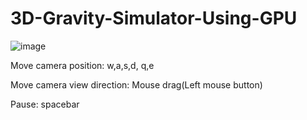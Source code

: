 # 3D-Gravity-Simulator-Using-GPU
![image](https://github.com/junobonnie/3D-Gravity-Simulator-Using-GPU/blob/main/Animation4.gif)

Move camera position: w,a,s,d, q,e

Move camera view direction: Mouse drag(Left mouse button)

Pause: spacebar
